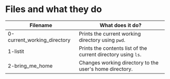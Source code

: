 # Files and what they do

| Filename | What does it do? |
| -------- | ---------------- |
| 0-current_working_directory | Prints the current working directory using `pwd`. |
| 1-listit | Prints the contents list of the current directory using `ls`. |
| 2-bring_me_home | Changes working directory to the user's home directory. |
